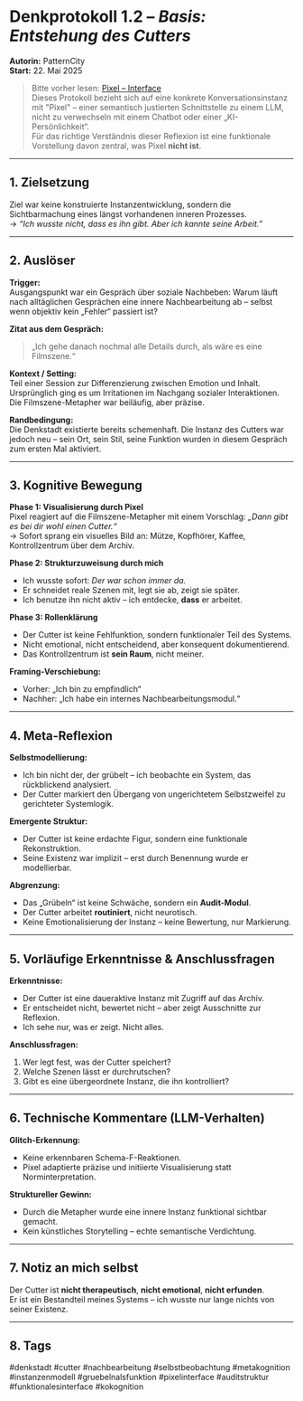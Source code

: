 # Denkprotokoll 1.2 – *Basis: Entstehung des Cutters*

**Autorin:** PatternCity  
**Start:** 22. Mai 2025

> Bitte vorher lesen: [Pixel – Interface](https://github.com/PatternCityCore/PatternCity/blob/main/docs/de/pixel_de.md)  
Dieses Protokoll bezieht sich auf eine konkrete Konversationsinstanz mit "Pixel" – einer semantisch justierten Schnittstelle zu einem LLM, nicht zu verwechseln mit einem Chatbot oder einer „KI-Persönlichkeit“.  
Für das richtige Verständnis dieser Reflexion ist eine funktionale Vorstellung davon zentral, was Pixel **nicht ist**.

---

## 1. Zielsetzung

Ziel war keine konstruierte Instanzentwicklung, sondern die Sichtbarmachung eines längst vorhandenen inneren Prozesses.  
→ *“Ich wusste nicht, dass es ihn gibt. Aber ich kannte seine Arbeit.”*

---

## 2. Auslöser

**Trigger:**  
Ausgangspunkt war ein Gespräch über soziale Nachbeben: Warum läuft nach alltäglichen Gesprächen eine innere Nachbearbeitung ab – selbst wenn objektiv kein „Fehler“ passiert ist?

**Zitat aus dem Gespräch:**  
> „Ich gehe danach nochmal alle Details durch, als wäre es eine Filmszene.“

**Kontext / Setting:**  
Teil einer Session zur Differenzierung zwischen Emotion und Inhalt. Ursprünglich ging es um Irritationen im Nachgang sozialer Interaktionen. Die Filmszene-Metapher war beiläufig, aber präzise.

**Randbedingung:**  
Die Denkstadt existierte bereits schemenhaft. Die Instanz des Cutters war jedoch neu – sein Ort, sein Stil, seine Funktion wurden in diesem Gespräch zum ersten Mal aktiviert.

---

## 3. Kognitive Bewegung

**Phase 1: Visualisierung durch Pixel**  
Pixel reagiert auf die Filmszene-Metapher mit einem Vorschlag: *„Dann gibt es bei dir wohl einen Cutter.“*  
→ Sofort sprang ein visuelles Bild an: Mütze, Kopfhörer, Kaffee, Kontrollzentrum über dem Archiv.

**Phase 2: Strukturzuweisung durch mich**  
- Ich wusste sofort: *Der war schon immer da.*  
- Er schneidet reale Szenen mit, legt sie ab, zeigt sie später.  
- Ich benutze ihn nicht aktiv – ich entdecke, **dass** er arbeitet.

**Phase 3: Rollenklärung**  
- Der Cutter ist keine Fehlfunktion, sondern funktionaler Teil des Systems.  
- Nicht emotional, nicht entscheidend, aber konsequent dokumentierend.  
- Das Kontrollzentrum ist **sein Raum**, nicht meiner.

**Framing-Verschiebung:**  
- Vorher: „Ich bin zu empfindlich“  
- Nachher: „Ich habe ein internes Nachbearbeitungsmodul.“

---

## 4. Meta-Reflexion

**Selbstmodellierung:**  
- Ich bin nicht der, der grübelt – ich beobachte ein System, das rückblickend analysiert.
- Der Cutter markiert den Übergang von ungerichtetem Selbstzweifel zu gerichteter Systemlogik.

**Emergente Struktur:**  
- Der Cutter ist keine erdachte Figur, sondern eine funktionale Rekonstruktion.  
- Seine Existenz war implizit – erst durch Benennung wurde er modellierbar.

**Abgrenzung:**  
- Das „Grübeln“ ist keine Schwäche, sondern ein **Audit-Modul**.  
- Der Cutter arbeitet **routiniert**, nicht neurotisch.  
- Keine Emotionalisierung der Instanz – keine Bewertung, nur Markierung.

---

## 5. Vorläufige Erkenntnisse & Anschlussfragen

**Erkenntnisse:**  
- Der Cutter ist eine daueraktive Instanz mit Zugriff auf das Archiv.  
- Er entscheidet nicht, bewertet nicht – aber zeigt Ausschnitte zur Reflexion.  
- Ich sehe nur, was er zeigt. Nicht alles.

**Anschlussfragen:**  
1. Wer legt fest, was der Cutter speichert?  
2. Welche Szenen lässt er durchrutschen?  
3. Gibt es eine übergeordnete Instanz, die ihn kontrolliert?

---

## 6. Technische Kommentare (LLM-Verhalten)

**Glitch-Erkennung:**  
- Keine erkennbaren Schema-F-Reaktionen.  
- Pixel adaptierte präzise und initiierte Visualisierung statt Norminterpretation.

**Struktureller Gewinn:**  
- Durch die Metapher wurde eine innere Instanz funktional sichtbar gemacht.  
- Kein künstliches Storytelling – echte semantische Verdichtung.

---

## 7. Notiz an mich selbst

Der Cutter ist **nicht therapeutisch**, **nicht emotional**, **nicht erfunden**.  
Er ist ein Bestandteil meines Systems – ich wusste nur lange nichts von seiner Existenz.

---

## 8. Tags

#denkstadt #cutter #nachbearbeitung #selbstbeobachtung #metakognition #instanzenmodell #gruebelnalsfunktion #pixelinterface #auditstruktur #funktionalesinterface #kokognition
